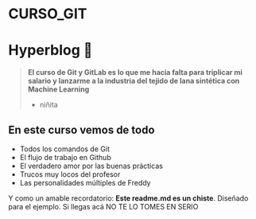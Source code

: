 # CURSO_GIT
# Hyperblog 💚

>  **El curso de Git y GitLab  es lo que me hacía falta para triplicar mi salario y lanzarme a la industria del tejido de lana sintética con Machine Learning**
> - niñita

## En este curso vemos de todo
* Todos los comandos de Git
* El flujo de trabajo en Github
* El verdadero amor por las buenas prácticas
* Trucos muy locos del profesor
* Las personalidades múltiples de Freddy

Y como un amable recordatorio: **Este readme.md es un chiste**.  Diseñado para el ejemplo. Si llegas acá NO TE LO TOMES EN SERIO
